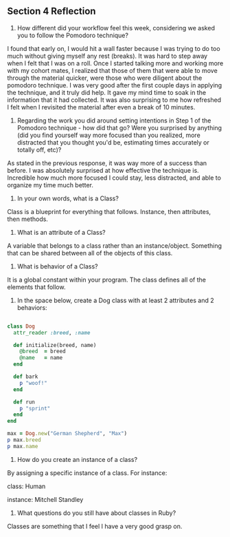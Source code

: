 ## Section 4 Reflection

1. How different did your workflow feel this week, considering we asked you to follow the Pomodoro technique?

I found that early on, I would hit a wall faster because I was trying to do too much without giving myself any rest (breaks). It was hard to step away when I felt that I was on a roll. Once I started talking more and working more with my cohort mates, I realized that those of them that were able to move through the material quicker, were those who were diligent about the pomodoro technique. I was very good after the first couple days in applying the technique, and it truly did help. It gave my mind time to soak in the information that it had collected. It was also surprising to me how refreshed I felt when I revisited the material after even a break of 10 minutes.

1. Regarding the work you did around setting intentions in Step 1 of the Pomodoro technique - how did that go? Were you surprised by anything (did you find yourself way more focused than you realized, more distracted that you thought you'd be, estimating times accurately or totally off, etc)?

As stated in the previous response, it was way more of a success than before. I was absolutely surprised at how effective the technique is. Incredible how much more focused I could stay, less distracted, and able to organize my time much better.

1. In your own words, what is a Class?

Class is a blueprint for everything that follows. Instance, then attributes, then methods.

1. What is an attribute of a Class?

A variable that belongs to a class rather than an instance/object. Something that can be shared between all of the objects of this class.

1. What is behavior of a Class?

It is a global constant within your program. The class defines all of the elements that follow.

1. In the space below, create a Dog class with at least 2 attributes and 2 behaviors:

```rb

class Dog
  attr_reader :breed, :name

  def initialize(breed, name)
    @breed  = breed
    @name   = name
  end

  def bark
    p "woof!"
  end

  def run
    p "sprint"
  end
end

max = Dog.new("German Shepherd", "Max")
p max.breed
p max.name
```

1. How do you create an instance of a class?

By assigning a specific instance of a class. For instance:

class: Human

instance: Mitchell Standley

1. What questions do you still have about classes in Ruby?

Classes are something that I feel I have a very good grasp on.
